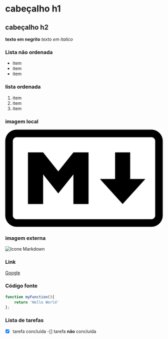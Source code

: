 # cabeçalho h1
## cabeçalho h2

**texto em negrito**
*texto em italico*

### Lista não ordenada
* item
* item
* item

### lista ordenada
1. item
2. item
3. item

### imagem local
![Icone Markdown](img/Markdown.png)

### imagem externa
![Icone Markdown](https://upload.wikimedia.org/wikipedia/commons/thumb/4/48/Markdown-mark.svg/800px-Markdown-mark.svg.png)

### Link
[Google](https://google.com)


### Código fonte
```javascript 
function myFunction(){
    return 'Hello World'
};
```

### Lista de tarefas
-[x] tarefa concluída
-[] tarefa **não** concluída